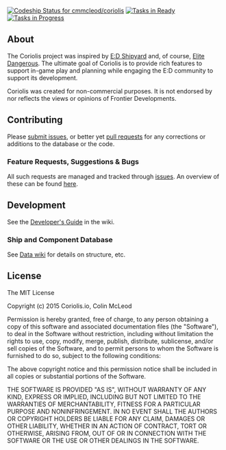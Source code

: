 [ ![Codeship Status for cmmcleod/coriolis](https://codeship.com/projects/637858c0-f2a5-0132-7af7-5ed004d44c71/status?branch=master)](https://codeship.com/projects/85232) [![Tasks in Ready](https://badge.waffle.io/cmmcleod/coriolis.png?label=ready&title=Ready)](https://waffle.io/cmmcleod/coriolis) [![Tasks in Progress](https://badge.waffle.io/cmmcleod/coriolis.svg?label=in%20progress&title=In%20Progress)](http://waffle.io/cmmcleod/coriolis)



## About

The Coriolis project was inspired by [E:D Shipyard](http://www.edshipyard.com/) and, of course, [Elite Dangerous](http://www.elitedangerous.com). The ultimate goal of Coriolis is to provide rich features to support in-game play and planning while engaging the E:D community to support its development.

Coriolis was created for non-commercial purposes. It is not endorsed by nor reflects the views or opinions of Frontier Developments.

## Contributing

Please [submit issues](https://github.com/cmmcleod/coriolis/issues), or better yet [pull requests](http://www.elitedangerous.com) for any corrections or additions to the database or the code.

### Feature Requests, Suggestions & Bugs

All such requests are managed and tracked through [issues](https://github.com/cmmcleod/coriolis/issues). An overview of these can be found [here](https://waffle.io/cmmcleod/coriolis).

## Development

See the [Developer's Guide](https://github.com/cmmcleod/coriolis/wiki/Developer's-Guide) in the wiki.


### Ship and Component Database

See [Data wiki](https://github.com/cmmcleod/coriolis/wiki/Database) for details on structure, etc.


## License

The MIT License

Copyright (c) 2015 Coriolis.io, Colin McLeod

Permission is hereby granted, free of charge, to any person obtaining a copy
of this software and associated documentation files (the "Software"), to deal
in the Software without restriction, including without limitation the rights
to use, copy, modify, merge, publish, distribute, sublicense, and/or sell
copies of the Software, and to permit persons to whom the Software is
furnished to do so, subject to the following conditions:

The above copyright notice and this permission notice shall be included in
all copies or substantial portions of the Software.

THE SOFTWARE IS PROVIDED "AS IS", WITHOUT WARRANTY OF ANY KIND, EXPRESS OR
IMPLIED, INCLUDING BUT NOT LIMITED TO THE WARRANTIES OF MERCHANTABILITY,
FITNESS FOR A PARTICULAR PURPOSE AND NONINFRINGEMENT. IN NO EVENT SHALL THE
AUTHORS OR COPYRIGHT HOLDERS BE LIABLE FOR ANY CLAIM, DAMAGES OR OTHER
LIABILITY, WHETHER IN AN ACTION OF CONTRACT, TORT OR OTHERWISE, ARISING FROM,
OUT OF OR IN CONNECTION WITH THE SOFTWARE OR THE USE OR OTHER DEALINGS IN
THE SOFTWARE.
